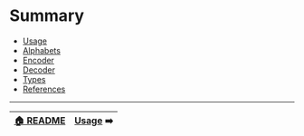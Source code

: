 # Summary

* [Usage](Usage.md)
* [Alphabets](Alphabets.md)
* [Encoder](Encoder.md)
* [Decoder](Decoder.md)
* [Types](Types.md)
* [References](References.md)

---

| [🏠 README](../README) | [Usage](Usage) ➡️|
|------------------------|-------------------|
